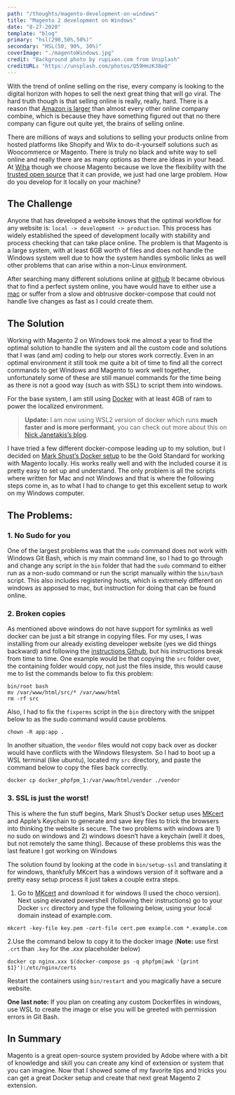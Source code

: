```yaml
---
path: "/thoughts/magento-development-on-windows"
title: "Magento 2 development on Windows"
date: "8-27-2020"
template: "blog"
primary: "hsl(290,50%,50%)"
secondary: "HSL(50, 90%, 30%)"
coverImage: "./magentoWindows.jpg"
credit: "Background photo by rupixen.com from Unsplash"
creditURL: "https://unsplash.com/photos/Q59HmzK38eQ"
---
```


With the trend of online selling on the rise, every company is looking to the digital horizon with hopes to sell the next great thing that will go viral. The hard truth though is that selling online is really, really, hard. There is a reason that [Amazon is larger](http://2oqz471sa19h3vbwa53m33yj.wpengine.netdna-cdn.com/wp-content/uploads/2016/12/chart-size-of-amazon.jpg) than almost every other online company combine, which is because they have something figured out that no there company can figure out quite yet, the brains of selling online.

There are millions of ways and solutions to selling your products online from hosted platforms like Shopify and Wix to do-it-yourself solutions such as Woocommerce or Magento. There is truly no black and white way to sell online and really there are as many options as there are ideas in your head. At [Wiha](https://www.wihatools.com) though we choose Magento because we love the flexibility with the [trusted open source](https://github.com/magento/magento2) that it can provide, we just had one large problem. How do you develop for it locally on your machine?

## The Challenge

Anyone that has developed a website knows that the optimal workflow for any website is: `local -> development -> production`. This process has widely established the speed of development locally with stability and process checking that can take place online. The problem is that Magento is a large system, with at least 6GB worth of files and does not handle the Windows system well due to how the system handles symbolic links as well other problems that can arise within a non-Linux environment.

After searching many different solutions online at [github](https://github.com/search?q=magento+windows) It became obvious that to find a perfect system online, you have would have to either use a [mac](https://www.apple.com/mac/) or suffer from a slow and obtrusive docker-compose that could not handle live changes as fast as I could create them.

## The Solution

Working with Magento 2 on Windows took me almost a year to find the optimal solution to handle the system and all the custom code and solutions that I was (and am) coding to help our stores work correctly. Even in an optimal environment it still took me quite a bit of time to find all the correct commands to get Windows and Magento to work well together, unfortunately some of these are still manuel commands for the time being as there is not a good way (such as with SSL) to script them into windows.

For the base system, I am still using [Docker](https://www.docker.com/) with at least 4GB of ram to power the localized environment.

> **Update:** I am now using WSL2 version of docker which runs **much faster and is more performant**, you can check out more about this on [Nick Janetakis’s blog](https://nickjanetakis.com/blog/a-linux-dev-environment-on-windows-with-wsl-2-docker-desktop-and-more).

I have tried a few different docker-compose leading up to my solution, but I decided on [Mark Shust’s Docker setup](https://github.com/markshust/docker-magento) to be the Gold Standard for working with Magento locally. His works really well and with the included course it is pretty easy to set up and understand. The only problem is all the scripts where written for Mac and not Windows and that is where the following steps come in, as to what I had to change to get this excellent setup to work on my Windows computer.

## The Problems:

### 1. No Sudo for you

One of the largest problems was that the `sudo` command does not work with Windows Git Bash, which is my main command line, so I had to go through and change any script in the `bin` folder that had the `sudo` command to either run as a non-sudo command or run the script manually within the `bin/bash` script. This also includes registering hosts, which is extremely different on windows as apposed to mac, but instruction for doing that can be found online.

### 2. Broken copies

As mentioned above windows do not have support for symlinks as well docker can be just a bit strange in copying files. For my uses, I was installing from our already existing developer website (yes we did things backward) and following the [instructions Github](https://github.com/markshust/docker-magento), but his instructions break from time to time. One example would be that copying the `src` folder over, the containing folder would copy, not just the files inside, this would cause me to list the commands below to fix this problem:

```shell
bin/root bash
mv /var/www/html/src/* /var/www/html
rm -rf src
```

Also, I had to fix the `fixperms` script in the `bin` directory with the snippet below to as the sudo command would cause problems.

```shell
chown -R app:app .
```

In another situation, the `vendor` files would not copy back over as docker would have conflicts with the Windows filesystem. So I had to boot up a WSL terminal (like ubuntu), located my `src` directory, and paste the command below to copy the files back correctly.

```shell
docker cp docker_phpfpm_1:/var/www/html/vendor ./vendor
```

### 3. SSL is just the worst!

This is where the fun stuff begins, Mark Shust’s Docker setup uses [MKcert](https://github.com/FiloSottile/mkcert) and Apple’s Keychain to generate and save key files to trick the browsers into thinking the website is secure. The two problems with windows are 1) no sudo on windows and 2) windows doesn’t have a keychain (well it does, but not remotely the same thing). Because of these problems this was the last feature I got working on Windows

The solution found by looking at the code in `bin/setup-ssl` and translating it for windows, thankfully MKcert has a windows version of it software and a pretty easy setup process it just takes a couple extra steps.

1. Go to [MKcert](https://github.com/FiloSottile/mkcert) and download it for windows (I used the choco version). Next using elevated powershell (following their instructions) go to your Docker `src` directory and type the following below, using your local domain instead of example.com.

```shell
mkcert -key-file key.pem -cert-file cert.pem example.com *.example.com
```

2.Use the command below to copy it to the docker image (**Note:** use first `.crt` than `.key` for the _.xxx_ placeholder below)

```shell
docker cp nginx.xxx $(docker-compose ps -q phpfpm|awk '{print $1}'):/etc/nginx/certs
```

Restart the containers using `bin/restart` and you magically have a secure website.

**One last note:** If you plan on creating any custom Dockerfiles in windows, use WSL to create the image or else you will be greeted with permission errors in Git Bash.

## In Summary

Magento is a great open-source system provided by Adobe where with a bit of knowledge and skill you can create any kind of extension or system that you can imagine. Now that I showed some of my favorite tips and tricks you can get a great Docker setup and create that next great Magento 2 extension.
